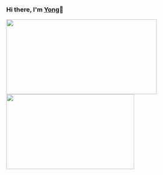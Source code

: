 ### Hi there, I'm [Yong](http://yongyuan.name)👋
  <a href="http://yongyuan.name">
  <img width="400" height="200" align="left" src="https://github-readme-stats.vercel.app/api?username=willard-yuan&count_private=true&show_icons=true" />
  </a>
  <a href="http://yongyuan.name">
  <img width="340" height="200" align="left" src="https://github-readme-stats.vercel.app/api/top-langs/?username=willard-yuan&layout=compact&hide=html" />
  </a>
